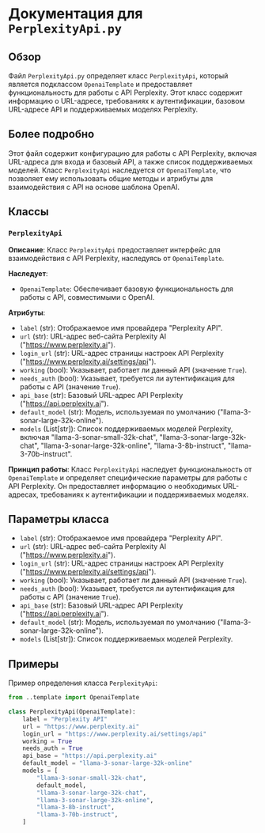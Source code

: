 # Документация для `PerplexityApi.py`

## Обзор

Файл `PerplexityApi.py` определяет класс `PerplexityApi`, который является подклассом `OpenaiTemplate` и предоставляет функциональность для работы с API Perplexity. Этот класс содержит информацию о URL-адресе, требованиях к аутентификации, базовом URL-адресе API и поддерживаемых моделях Perplexity.

## Более подробно

Этот файл содержит конфигурацию для работы с API Perplexity, включая URL-адреса для входа и базовый API, а также список поддерживаемых моделей. Класс `PerplexityApi` наследуется от `OpenaiTemplate`, что позволяет ему использовать общие методы и атрибуты для взаимодействия с API на основе шаблона OpenAI.

## Классы

### `PerplexityApi`

**Описание**: Класс `PerplexityApi` предоставляет интерфейс для взаимодействия с API Perplexity, наследуясь от `OpenaiTemplate`.

**Наследует**:
- `OpenaiTemplate`: Обеспечивает базовую функциональность для работы с API, совместимыми с OpenAI.

**Атрибуты**:
- `label` (str): Отображаемое имя провайдера "Perplexity API".
- `url` (str): URL-адрес веб-сайта Perplexity AI ("https://www.perplexity.ai").
- `login_url` (str): URL-адрес страницы настроек API Perplexity ("https://www.perplexity.ai/settings/api").
- `working` (bool): Указывает, работает ли данный API (значение `True`).
- `needs_auth` (bool): Указывает, требуется ли аутентификация для работы с API (значение `True`).
- `api_base` (str): Базовый URL-адрес API Perplexity ("https://api.perplexity.ai").
- `default_model` (str): Модель, используемая по умолчанию ("llama-3-sonar-large-32k-online").
- `models` (List[str]): Список поддерживаемых моделей Perplexity, включая "llama-3-sonar-small-32k-chat", "llama-3-sonar-large-32k-chat", "llama-3-sonar-large-32k-online", "llama-3-8b-instruct", "llama-3-70b-instruct".

**Принцип работы**:
Класс `PerplexityApi` наследует функциональность от `OpenaiTemplate` и определяет специфические параметры для работы с API Perplexity. Он предоставляет информацию о необходимых URL-адресах, требованиях к аутентификации и поддерживаемых моделях.

## Параметры класса

- `label` (str): Отображаемое имя провайдера "Perplexity API".
- `url` (str): URL-адрес веб-сайта Perplexity AI ("https://www.perplexity.ai").
- `login_url` (str): URL-адрес страницы настроек API Perplexity ("https://www.perplexity.ai/settings/api").
- `working` (bool): Указывает, работает ли данный API (значение `True`).
- `needs_auth` (bool): Указывает, требуется ли аутентификация для работы с API (значение `True`).
- `api_base` (str): Базовый URL-адрес API Perplexity ("https://api.perplexity.ai").
- `default_model` (str): Модель, используемая по умолчанию ("llama-3-sonar-large-32k-online").
- `models` (List[str]): Список поддерживаемых моделей Perplexity.

## Примеры

Пример определения класса `PerplexityApi`:

```python
from ..template import OpenaiTemplate

class PerplexityApi(OpenaiTemplate):
    label = "Perplexity API"
    url = "https://www.perplexity.ai"
    login_url = "https://www.perplexity.ai/settings/api"
    working = True
    needs_auth = True
    api_base = "https://api.perplexity.ai"
    default_model = "llama-3-sonar-large-32k-online"
    models = [
        "llama-3-sonar-small-32k-chat",
        default_model,
        "llama-3-sonar-large-32k-chat",
        "llama-3-sonar-large-32k-online",
        "llama-3-8b-instruct",
        "llama-3-70b-instruct",
    ]